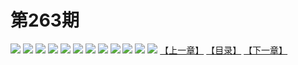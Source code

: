 # 第263期
![](https://mao.mhtupian.com/uploads/img/7563/286904/20170217153035-bb4981.jpg)
![](https://mao.mhtupian.com/uploads/img/7563/286904/20170217153039-fc4852.jpg)
![](https://mao.mhtupian.com/uploads/img/7563/286904/20170217153043-32b00a.jpg)
![](https://mao.mhtupian.com/uploads/img/7563/286904/20170217153046-61d5f3.jpg)
![](https://mao.mhtupian.com/uploads/img/7563/286904/20170217153049-951a9b.jpg)
![](https://mao.mhtupian.com/uploads/img/7563/286904/20170217153052-c818f1.jpg)
![](https://mao.mhtupian.com/uploads/img/7563/286904/20170217153056-03c07e.jpg)
![](https://mao.mhtupian.com/uploads/img/7563/286904/20170217153059-3a4922.jpg)
![](https://mao.mhtupian.com/uploads/img/7563/286904/20170217153102-6bad4b.jpg)
![](https://mao.mhtupian.com/uploads/img/7563/286904/20170217153105-9c9c42.jpg)
![](https://mao.mhtupian.com/uploads/img/7563/286904/20170217153109-d5905c.jpg)
![](https://mao.mhtupian.com/uploads/img/7563/286904/20170217153113-11ad1a.jpg)
[【上一章】](./19.md)
[【目录】](./README.md)
[【下一章】](./21.md)
